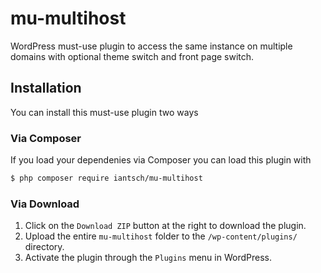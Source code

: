 # mu-multihost
WordPress must-use plugin to access the same instance on multiple domains with optional theme switch and front page switch.

## Installation

You can install this must-use plugin two ways

### Via Composer

If you load your dependenies via Composer you can load this plugin with

```sh
$ php composer require iantsch/mu-multihost
```

### Via Download

1. Click on the `Download ZIP` button at the right to download the plugin.
2. Upload the entire `mu-multihost` folder to the `/wp-content/plugins/` directory.
3. Activate the plugin through the `Plugins` menu in WordPress.

